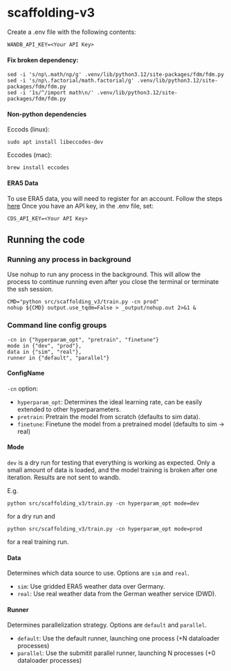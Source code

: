 # scaffolding-v3

Create a .env file with the following contents:

```
WANDB_API_KEY=<Your API Key>
```

#### Fix broken dependency:
```
sed -i 's/np\.math/np/g' .venv/lib/python3.12/site-packages/fdm/fdm.py
sed -i 's/np\.factorial/math.factorial/g' .venv/lib/python3.12/site-packages/fdm/fdm.py
sed -i '1s/^/import math\n/' .venv/lib/python3.12/site-packages/fdm/fdm.py
```

#### Non-python dependencies
Eccods (linux):
```
sudo apt install libeccodes-dev
```

Eccodes (mac):
```
brew install eccodes
```

#### ERA5 Data
To use ERA5 data, you will need to register for an account. Follow the steps [here](https://cds.climate.copernicus.eu/api-how-to#use-the-cds-api-client-for-data-access)
Once you have an API key, in the .env file, set:

```
CDS_API_KEY=<Your API Key>
```

## Running the code

### Running any process in background

Use nohup to run any process in the background.
This will allow the process to continue running even after you close the terminal
or terminate the ssh session.
```
CMD="python src/scaffolding_v3/train.py -cn prod"
nohup ${CMD} output.use_tqdm=False > _output/nohup.out 2>&1 &
```

### Command line config groups
```
-cn in {"hyperparam_opt", "pretrain", "finetune"}
mode in {"dev", "prod"},
data in {"sim", "real"},
runner in {"default", "parallel"}
```

#### ConfigName
`-cn` option:
 - `hyperparam_opt`: Determines the ideal learning rate, can be easily extended to other hyperparameters.
 - `pretrain`: Pretrain the model from scratch (defaults to sim data).
 - `finetune`: Finetune the model from a pretrained model (defaults to sim -> real)

#### Mode
`dev` is a dry run for testing that everything is working as expected. Only a small amount of data is loaded, and the model training is broken after one iteration. Results are not sent to wandb.

E.g.
```
python src/scaffolding_v3/train.py -cn hyperparam_opt mode=dev
```

for a dry run and
```
python src/scaffolding_v3/train.py -cn hyperparam_opt mode=prod
```
for a real training run.

#### Data
Determines which data source to use. Options are `sim` and `real`.
 - `sim`: Use gridded ERA5 weather data over Germany.
 - `real`: Use real weather data from the German weather service (DWD).

#### Runner
Determines parallelization strategy. Options are `default` and `parallel`.
 - `default`: Use the default runner, launching one process (+N dataloader processes)
 - `parallel`: Use the submitit parallel runner, launching N processes (+0 dataloader processes)
